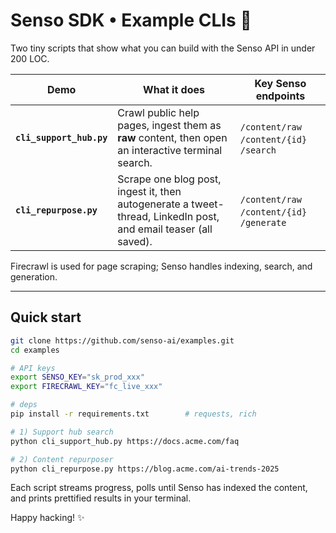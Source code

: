 # Senso SDK • Example CLIs 🚀

Two tiny scripts that show what you can build with the Senso API in under 200 LOC.

| Demo | What it does | Key Senso endpoints |
|------|--------------|---------------------|
| **`cli_support_hub.py`** | Crawl public help pages, ingest them as **raw** content, then open an interactive terminal search. | `/content/raw` &nbsp; `/content/{id}` &nbsp; `/search` |
| **`cli_repurpose.py`** | Scrape one blog post, ingest it, then autogenerate a tweet-thread, LinkedIn post, and email teaser (all saved). | `/content/raw` &nbsp; `/content/{id}` &nbsp; `/generate` |

Firecrawl is used for page scraping; Senso handles indexing, search, and generation.

---

## Quick start

```bash
git clone https://github.com/senso-ai/examples.git
cd examples

# API keys
export SENSO_KEY="sk_prod_xxx"
export FIRECRAWL_KEY="fc_live_xxx"

# deps
pip install -r requirements.txt        # requests, rich

# 1) Support hub search
python cli_support_hub.py https://docs.acme.com/faq

# 2) Content repurposer
python cli_repurpose.py https://blog.acme.com/ai-trends-2025
```

Each script streams progress, polls until Senso has indexed the content, and prints prettified results in your terminal.

Happy hacking! ✨